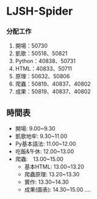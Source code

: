 # LJSH-Spider

### 分配工作
1. 開場：50730
2. 凱歌：50518、50821
3. Python：40838、50731
4. HTML：40833、50711
5. 原理：50632、50806
6. 爬蟲：50819、40837、40802
7. 成果：50819、40837、40802

## 時間表

- 開場: 9.00~9.30
- 凱歌地牢: 9.30~11.00
- Py基本語法: 11.00~12.00
- 吃飯&午休: 12.00~13.00
- 爬蟲:　13.00~15.00
    - 基本HTML: 13.00~13.20
    - 爬蟲原理: 13.20~13.30
    - 實作: 13.30~14.30
    - 成果(圖表): 14.30~15.00 ....